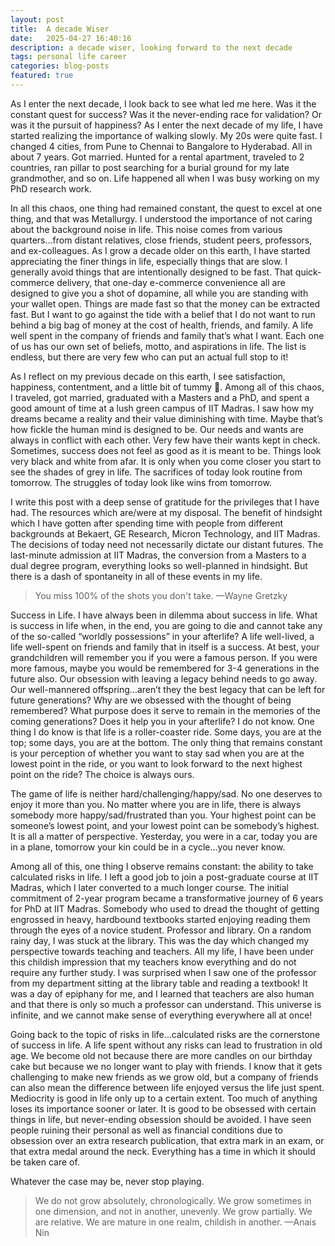 ```yaml
---
layout: post
title:  A decade Wiser 
date:   2025-04-27 16:40:16
description: a decade wiser, looking forward to the next decade
tags: personal life career 
categories: blog-posts
featured: true
---
```


As I enter the next decade, I look back to see what led me here. Was it the constant quest for success? Was it the never-ending race for validation? Or was it the pursuit of happiness?
As I enter the next decade of my life, I have started realizing the importance of walking slowly. My 20s were quite fast. I changed 4 cities, from Pune to Chennai to Bangalore to Hyderabad. All in about 7 years. Got married. Hunted for a rental apartment, traveled to 2 countries, ran pillar to post searching for a burial ground for my late grandmother, and so on. Life happened all when I was busy working on my PhD research work.

In all this chaos, one thing had remained constant, the quest to excel at one thing, and that was Metallurgy. I understood the importance of not caring about the background noise in life. This noise comes from various quarters…from distant relatives, close friends, student peers, professors, and ex-colleagues. As I grow a decade older on this earth, I have started appreciating the finer things in life, especially things that are slow. I generally avoid things that are intentionally designed to be fast. That quick-commerce delivery, that one-day e-commerce convenience all are designed to give you a shot of dopamine, all while you are standing with your wallet open. Things are made fast so that the money can be extracted fast. But I want to go against the tide with a belief that I do not want to run behind a big bag of money at the cost of health, friends, and family. A life well spent in the company of friends and family that’s what I want. Each one of us has our own set of beliefs, motto, and aspirations in life. The list is endless, but there are very few who can put an actual full stop to it!

As I reflect on my previous decade on this earth, I see satisfaction, happiness, contentment, and a little bit of tummy . Among all of this chaos, I traveled, got married, graduated with a Masters and a PhD, and spent a good amount of time at a lush green campus of IIT Madras. I saw how my dreams became a reality and their value diminishing with time. Maybe that’s how fickle the human mind is designed to be. Our needs and wants are always in conflict with each other. Very few have their wants kept in check. Sometimes, success does not feel as good as it is meant to be. Things look very black and white from afar. It is only when you come closer you start to see the shades of grey in life. The sacrifices of today look routine from tomorrow. The struggles of today look like wins from tomorrow.

I write this post with a deep sense of gratitude for the privileges that I have had. The resources which are/were at my disposal. The benefit of hindsight which I have gotten after spending time with people from different backgrounds at Bekaert, GE Research, Micron Technology, and IIT Madras. The decisions of today need not necessarily dictate our distant futures. The last-minute admission at IIT Madras, the conversion from a Masters to a dual degree program, everything looks so well-planned in hindsight. But there is a dash of spontaneity in all of these events in my life.

<blockquote>
You miss 100% of the shots you don't take. —Wayne Gretzky
</blockquote>

Success in Life. I have always been in dilemma about success in life. What is success in life when, in the end, you are going to die and cannot take any of the so-called “worldly possessions” in your afterlife? A life well-lived, a life well-spent on friends and family that in itself is a success. At best, your grandchildren will remember you if you were a famous person. If you were more famous, maybe you would be remembered for 3-4 generations in the future also. Our obsession with leaving a legacy behind needs to go away. Our well-mannered offspring…aren’t they the best legacy that can be left for future generations? Why are we obsessed with the thought of being remembered? What purpose does it serve to remain in the memories of the coming generations? Does it help you in your afterlife? I do not know. One thing I do know is that life is a roller-coaster ride. Some days, you are at the top; some days, you are at the bottom. The only thing that remains constant is your perception of whether you want to stay sad when you are at the lowest point in the ride, or you want to look forward to the next highest point on the ride? The choice is always ours.

The game of life is neither hard/challenging/happy/sad. No one deserves to enjoy it more than you. No matter where you are in life, there is always somebody more happy/sad/frustrated than you. Your highest point can be someone’s lowest point, and your lowest point can be somebody’s highest. It is all a matter of perspective. Yesterday, you were in a car, today you are in a plane, tomorrow your kin could be in a cycle…you never know.

Among all of this, one thing I observe remains constant: the ability to take calculated risks in life. I left a good job to join a post-graduate course at IIT Madras, which I later converted to a much longer course. The initial commitment of 2-year program became a transformative journey of 6 years for PhD at IIT Madras. Somebody who used to dread the thought of getting engrossed in heavy, hardbound textbooks started enjoying reading them through the eyes of a novice student.
Professor and library. On a random rainy day, I was stuck at the library. This was the day which changed my perspective towards teaching and teachers. All my life, I have been under this childish impression that my teachers know everything and do not require any further study. I was surprised when I saw one of the professor from my department sitting at the library table and reading a textbook! It was a day of epiphany for me, and I learned that teachers are also human and that there is only so much a professor can understand. This universe is infinite, and we cannot make sense of everything everywhere all at once!

Going back to the topic of risks in life…calculated risks are the cornerstone of success in life. A life spent without any risks can lead to frustration in old age. We become old not because there are more candles on our birthday cake but because we no longer want to play with friends. I know that it gets challenging to make new friends as we grow old, but a company of friends can also mean the difference between life enjoyed versus the life just spent. Mediocrity is good in life only up to a certain extent. Too much of anything loses its importance sooner or later. It is good to be obsessed with certain things in life, but never-ending obsession should be avoided. I have seen people ruining their personal as well as financial conditions due to obsession over an extra research publication, that extra mark in an exam, or that extra medal around the neck. Everything has a time in which it should be taken care of.

Whatever the case may be, never stop playing.

<blockquote>
We do not grow absolutely, chronologically. We grow sometimes in one dimension, and not in another, unevenly. We grow partially. We are relative. We are mature in one realm, childish in another. —Anais Nin
</blockquote>
